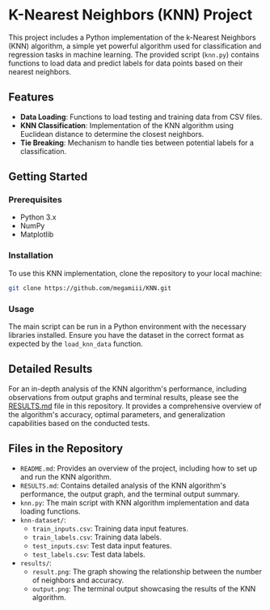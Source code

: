 # K-Nearest Neighbors (KNN) Project

This project includes a Python implementation of the k-Nearest Neighbors (KNN) algorithm, a simple yet powerful algorithm used for classification and regression tasks in machine learning. The provided script (`knn.py`) contains functions to load data and predict labels for data points based on their nearest neighbors.

## Features

- **Data Loading**: Functions to load testing and training data from CSV files.
- **KNN Classification**: Implementation of the KNN algorithm using Euclidean distance to determine the closest neighbors.
- **Tie Breaking**: Mechanism to handle ties between potential labels for a classification.

## Getting Started

### Prerequisites

- Python 3.x
- NumPy
- Matplotlib

### Installation

To use this KNN implementation, clone the repository to your local machine:

```bash
git clone https://github.com/megamiii/KNN.git
```

### Usage
The main script can be run in a Python environment with the necessary libraries installed. Ensure you have the dataset in the correct format as expected by the `load_knn_data` function.

## Detailed Results

For an in-depth analysis of the KNN algorithm's performance, including observations from output graphs and terminal results, please see the [RESULTS.md](RESULTS.md) file in this repository. It provides a comprehensive overview of the algorithm's accuracy, optimal parameters, and generalization capabilities based on the conducted tests.

## Files in the Repository
- `README.md`: Provides an overview of the project, including how to set up and run the KNN algorithm.
- `RESULTS.md`: Contains detailed analysis of the KNN algorithm's performance, the output graph, and the terminal output summary.
- `knn.py`: The main script with KNN algorithm implementation and data loading functions.
- `knn-dataset/`:
  - `train_inputs.csv`: Training data input features.
  - `train_labels.csv`: Training data labels.
  - `test_inputs.csv`: Test data input features.
  - `test_labels.csv`: Test data labels.
- `results/`:
  - `result.png`: The graph showing the relationship between the number of neighbors and accuracy.
  - `output.png`: The terminal output showcasing the results of the KNN algorithm.